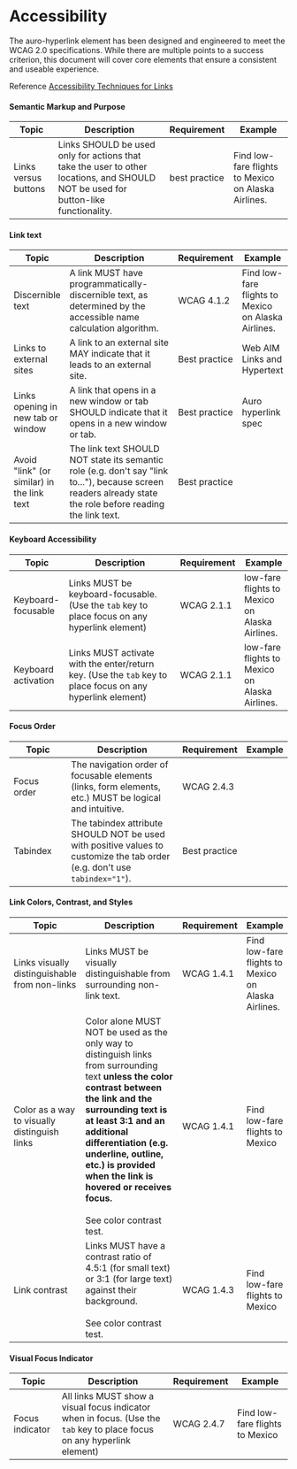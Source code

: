 <style>
  table tbody tr td + td {
    width: 40%;
  }

  table tbody tr td + td + td {
    width: unset;
  }
</style>

# Accessibility

The auro-hyperlink element has been designed and engineered to meet the WCAG 2.0 specifications. While there are multiple points to a success criterion, this document will cover core elements that ensure a consistent and useable experience.

Reference [Accessibility Techniques for Links](https://dequeuniversity.com/checklists/web/links)

#### Semantic Markup and Purpose

<table>
  <thead>
    <tr>
      <th>Topic</th>
      <th>Description</th>
      <th>Requirement</th>
      <th>Example</th>
    </tr>
  </thead>
  <tbody>
    <tr>
      <td>Links versus buttons</td>
      <td>Links SHOULD be used only for actions that take the user to other locations, and SHOULD NOT be used for button-like functionality.</td>
      <td>best practice</td>
      <td>Find <auro-hyperlink href="https://www.alaskaair.com/en/flights-to-mexico">low-fare flights to Mexico</auro-hyperlink> on Alaska Airlines.</td>
    </tr>
  </tbody>
</table>

#### Link text

<table>
  <thead>
    <tr>
      <th>Topic</th>
      <th>Description</th>
      <th>Requirement</th>
      <th>Example</th>
    </tr>
  </thead>
  <tbody>
    <tr>
      <td>Discernible text</td>
      <td>A link MUST have programmatically-discernible text, as determined by the accessible name calculation algorithm.</td>
      <td>WCAG 4.1.2</td>
      <td>Find <auro-hyperlink href="https://www.alaskaair.com/en/flights-to-mexico">low-fare flights to Mexico</auro-hyperlink> on Alaska Airlines.</td>
    </tr>
    <tr>
      <td>Links to external sites</td>
      <td>A link to an external site MAY indicate that it leads to an external site.</td>
      <td>Best practice</td>
      <td><auro-hyperlink href="https://webaim.org/techniques/hypertext/link_text" target="_blank" type="nav">Web AIM Links and Hypertext</auro-hyperlink></td>
    </tr>
    <tr>
      <td>Links opening in new tab or window</td>
      <td>A link that opens in a new window or tab SHOULD indicate that it opens in a new window or tab.</td>
      <td>Best practice</td>
      <td><auro-hyperlink href="https://auro.alaskaair.com/components/auro/hyperlink" target="_blank" type="nav">Auro hyperlink spec</auro-hyperlink></td>
    </tr>
    <tr>
      <td>Avoid "link" (or similar) in the link text</td>
      <td>The link text SHOULD NOT state its semantic role (e.g. don't say "link to..."), because screen readers already state the role before reading the link text.</td>
      <td>Best practice</td>
      <td></td>
    </tr>
  </tbody>
</table>

#### Keyboard Accessibility

<table>
  <thead>
    <tr>
      <th>Topic</th>
      <th>Description</th>
      <th>Requirement</th>
      <th>Example</th>
    </tr>
  </thead>
  <tbody>
    <tr>
      <td>Keyboard-focusable</td>
      <td>Links MUST be keyboard-focusable. (Use the <code>tab</code> key to place focus on any hyperlink element)</td>
      <td>WCAG 2.1.1</td>
      <td><auro-hyperlink href="https://www.alaskaair.com/en/flights-to-mexico">low-fare flights to Mexico</auro-hyperlink> on Alaska Airlines.</td>
    </tr>
    <tr>
      <td>Keyboard activation</td>
      <td>Links MUST activate with the enter/return key. (Use the <code>tab</code> key to place focus on any hyperlink element)</td>
      <td>WCAG 2.1.1</td>
      <td><auro-hyperlink href="https://www.alaskaair.com/en/flights-to-mexico">low-fare flights to Mexico</auro-hyperlink> on Alaska Airlines.</td>
    </tr>
  </tbody>
</table>

#### Focus Order

| Topic | Description | Requirement | Example |
|---|---|---|---|
|Focus order|The navigation order of focusable elements (links, form elements, etc.) MUST be logical and intuitive.|WCAG 2.4.3||
|Tabindex|The tabindex attribute SHOULD NOT be used with positive values to customize the tab order (e.g. don't use `tabindex="1"`).|Best practice||

#### Link Colors, Contrast, and Styles

<table>
  <thead>
    <tr>
      <th>Topic</th>
      <th>Description</th>
      <th>Requirement</th>
      <th>Example</th>
    </tr>
  </thead>
  <tbody>
    <tr>
      <td>Links visually distinguishable from non-links</td>
      <td>Links MUST be visually distinguishable from surrounding non-link text.</td>
      <td>WCAG 1.4.1</td><td>Find <auro-hyperlink href="https://www.alaskaair.com/en/flights-to-mexico">low-fare flights to Mexico</auro-hyperlink> on Alaska Airlines.</td>
    </tr>
    <tr>
      <td>Color as a way to visually distinguish links</td>
      <td>Color alone MUST NOT be used as the only way to distinguish links from surrounding text <strong>unless the color contrast between the link and the surrounding text is at least 3:1 and an additional differentiation (e.g. underline, outline, etc.) is provided when the link is hovered or receives focus.</strong><br><br>See <auro-hyperlink href="https://webaim.org/resources/contrastchecker/?fcolor=0074CB&amp;bcolor=222222" target="_blank">color contrast test</auro-hyperlink>.</td>
      <td>WCAG 1.4.1</td>
      <td><auro-hyperlink type="nav" href="https://www.alaskaair.com/en/flights-to-mexico">Find low-fare flights to Mexico</auro-hyperlink></td>
    </tr>
    <tr>
      <td>Link contrast</td>
      <td>Links MUST have a contrast ratio of 4.5:1 (for small text) or 3:1 (for large text) against their background. <br><br>See <auro-hyperlink href="https://webaim.org/resources/contrastchecker/?fcolor=0074CB&amp;bcolor=FFFFFF" target="_blank">color contrast test</auro-hyperlink>.</td>
      <td>WCAG 1.4.3</td>
      <td><auro-hyperlink type="nav" href="https://www.alaskaair.com/en/flights-to-mexico">Find low-fare flights to Mexico</auro-hyperlink></td>
    </tr>
  </tbody>
</table>

#### Visual Focus Indicator

<table>
  <thead>
    <tr>
      <th>Topic</th>
      <th>Description</th>
      <th>Requirement</th>
      <th>Example</th>
    </tr>
  </thead>
  <tbody>
    <tr>
      <td>Focus indicator</td>
      <td>All links MUST show a visual focus indicator when in focus. (Use the <code>tab</code> key to place focus on any hyperlink element)</td><td>WCAG 2.4.7</td>
      <td><auro-hyperlink type="nav" href="https://www.alaskaair.com/en/flights-to-mexico">Find low-fare flights to Mexico</auro-hyperlink></td>
    </tr>
  </tbody>
</table>
